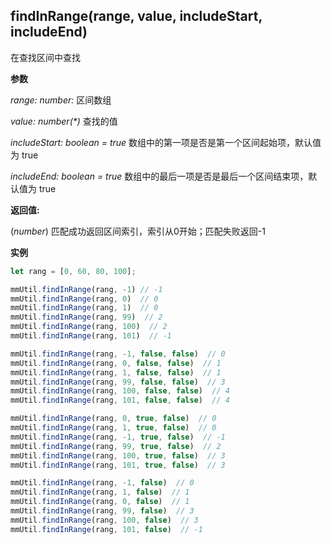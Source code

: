 ## findInRange(range, value, includeStart, includeEnd)

在查找区间中查找

**参数**

_range: number:[](*)_ 区间数组

_value: number(*)_ 查找的值

_includeStart: boolean = true_ 数组中的第一项是否是第一个区间起始项，默认值为 true

_includeEnd: boolean = true_ 数组中的最后一项是否是最后一个区间结束项，默认值为 true

**返回值:** 

(*number*) 匹配成功返回区间索引，索引从0开始；匹配失败返回-1

**实例** 

``` js
let rang = [0, 60, 80, 100];

mmUtil.findInRange(rang, -1) // -1
mmUtil.findInRange(rang, 0)  // 0
mmUtil.findInRange(rang, 1)  // 0
mmUtil.findInRange(rang, 99)  // 2
mmUtil.findInRange(rang, 100)  // 2
mmUtil.findInRange(rang, 101)  // -1

mmUtil.findInRange(rang, -1, false, false)  // 0
mmUtil.findInRange(rang, 0, false, false)  // 1
mmUtil.findInRange(rang, 1, false, false)  // 1
mmUtil.findInRange(rang, 99, false, false)  // 3
mmUtil.findInRange(rang, 100, false, false)  // 4
mmUtil.findInRange(rang, 101, false, false)  // 4

mmUtil.findInRange(rang, 0, true, false)  // 0
mmUtil.findInRange(rang, 1, true, false)  // 0
mmUtil.findInRange(rang, -1, true, false)  // -1
mmUtil.findInRange(rang, 99, true, false)  // 2
mmUtil.findInRange(rang, 100, true, false)  // 3
mmUtil.findInRange(rang, 101, true, false)  // 3

mmUtil.findInRange(rang, -1, false)  // 0
mmUtil.findInRange(rang, 1, false)  // 1
mmUtil.findInRange(rang, 0, false)  // 1
mmUtil.findInRange(rang, 99, false)  // 3
mmUtil.findInRange(rang, 100, false)  // 3
mmUtil.findInRange(rang, 101, false)  // -1
```
